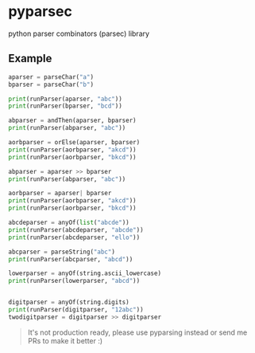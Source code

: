 # pyparsec
python parser combinators (parsec) library

## Example
```python
aparser = parseChar("a")
bparser = parseChar("b")

print(runParser(aparser, "abc"))
print(runParser(bparser, "bcd"))

abparser = andThen(aparser, bparser)
print(runParser(abparser, "abc"))

aorbparser = orElse(aparser, bparser)
print(runParser(aorbparser, "akcd"))
print(runParser(aorbparser, "bkcd"))

abparser = aparser >> bparser
print(runParser(abparser, "abc"))

aorbparser = aparser| bparser
print(runParser(aorbparser, "akcd"))
print(runParser(aorbparser, "bkcd"))

abcdeparser = anyOf(list("abcde"))
print(runParser(abcdeparser, "abcde"))
print(runParser(abcdeparser, "ello"))

abcparser = parseString("abc")
print(runParser(abcparser, "abcd"))

lowerparser = anyOf(string.ascii_lowercase)
print(runParser(lowerparser, "abcd"))


digitparser = anyOf(string.digits)
print(runParser(digitparser, "12abc"))
twodigitparser = digitparser >> digitparser
```


> It's not production ready, please use pyparsing instead or send me PRs to make it better :)